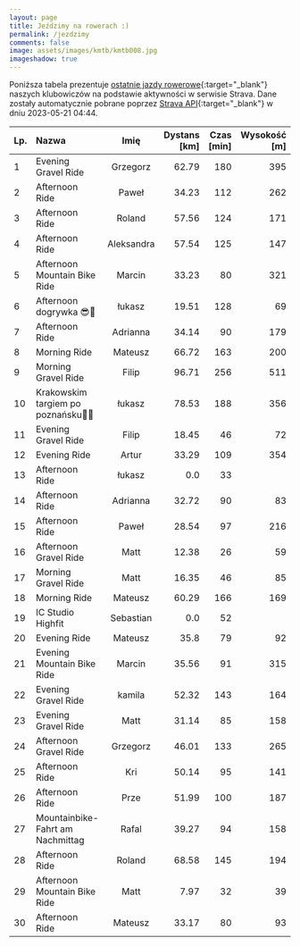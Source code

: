 ```yaml
---
layout: page
title: Jeździmy na rowerach :)
permalink: /jezdzimy
comments: false
image: assets/images/kmtb/kmtb008.jpg
imageshadow: true
---
```


Poniższa tabela prezentuje [ostatnie jazdy rowerowe](https://www.strava.com/clubs/336381){:target="_blank"} naszych klubowiczów na podstawie aktywności w serwisie Strava. Dane zostały automatycznie pobrane poprzez [Strava API](https://developers.strava.com/docs/reference/#api-Clubs-getClubActivitiesById){:target="_blank"} w dniu 2023-05-21 04:44.

Lp. | Nazwa | Imię | Dystans [km] | Czas [min] | Wysokość [m]
:--- | :--- | :---: | ---: | ---: | ---:
1|Evening Gravel Ride|Grzegorz|62.79|180|395
2|Afternoon Ride|Paweł|34.23|112|262
3|Afternoon Ride|Roland|57.56|124|171
4|Afternoon Ride|Aleksandra|57.54|125|147
5|Afternoon Mountain Bike Ride|Marcin|33.23|80|321
6|Afternoon dogrywka 😎🏁|łukasz|19.51|128|69
7|Afternoon Ride|Adrianna|34.14|90|179
8|Morning Ride|Mateusz|66.72|163|200
9|Morning Gravel Ride|Filip|96.71|256|511
10|Krakowskim targiem po poznańsku🏁😎|łukasz|78.53|188|356
11|Evening Gravel Ride|Filip|18.45|46|72
12|Evening Ride|Artur|33.29|109|354
13|Afternoon Ride|łukasz|0.0|33|
14|Afternoon Ride|Adrianna|32.72|90|83
15|Afternoon Ride|Paweł|28.54|97|216
16|Afternoon Gravel Ride|Matt|12.38|26|59
17|Morning Gravel Ride|Matt|16.35|46|85
18|Morning Ride|Mateusz|60.29|166|169
19|IC Studio Highfit|Sebastian|0.0|52|
20|Evening Ride|Mateusz|35.8|79|92
21|Evening Mountain Bike Ride|Marcin|35.56|91|315
22|Evening Gravel Ride|kamila|52.32|143|164
23|Evening Gravel Ride|Matt|31.14|85|158
24|Afternoon Gravel Ride|Grzegorz|46.01|133|265
25|Afternoon Ride|Kri|50.14|95|141
26|Afternoon Ride|Prze|51.99|100|187
27|Mountainbike-Fahrt am Nachmittag|Rafal|39.27|94|158
28|Afternoon Ride|Roland|68.58|145|194
29|Afternoon Mountain Bike Ride|Matt|7.97|32|39
30|Afternoon Ride|Mateusz|33.17|80|93
